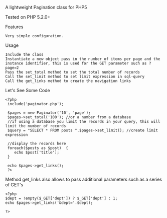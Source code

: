 A lightweight Pagination class for PHP5

Tested on PHP 5.2.0+

Features

    Very simple configuration.
    
Usage

    Include the class
    Instantiate a new object pass in the number of items per page and the instance identifier, this is used for the GET parameter such as ?page=2
    Pass the set_total method to set the total number of records
    Call the set_limit method to set limit expression in sql-query
    Call the get_links method to create the navigation links


Let's See Some Code

    <?php
     include('paginator.php');
     
     $pages = new Paginator('10', 'page');
     $pages->set_total('100'); //or a number from a database
     //if using a database you limit the records in your query, this will limit the number of records
     $query = "SELECT * FROM posts ".$pages->set_limit(); //create limit expression
     
     //display the records here
     foreach($posts as $post)  {
        echo $post['title'];
     }
    
     echo $pages->get_links();
     ?>
     
Method get_links also allows to pass additional parameters such as a series of GET's

    <?php
    $dept = !empty($_GET['dept']) ? $_GET['dept'] : 1;
    echo $pages->get_links('&dept='.$dept);
    
    ?> 

